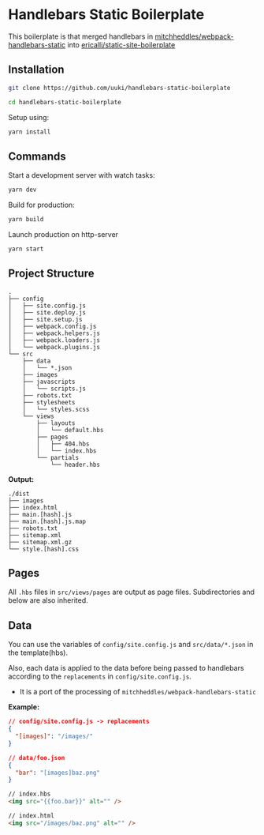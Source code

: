 # Handlebars Static Boilerplate

This boilerplate is that merged handlebars in [mitchheddles/webpack-handlebars-static](https://github.com/mitchheddles/webpack-handlebars-static) into [ericalli/static-site-boilerplate](https://github.com/ericalli/static-site-boilerplate)

## Installation

```bash
git clone https://github.com/uuki/handlebars-static-boilerplate
```

```bash
cd handlebars-static-boilerplate
```

Setup using:

```bash
yarn install
```

## Commands

Start a development server with watch tasks:

```bash
yarn dev
```

Build for production:

```bash
yarn build
```

Launch production on http-server

```bash
yarn start
```

## Project Structure

```
.
├── config
│   ├── site.config.js
│   ├── site.deploy.js
│   ├── site.setup.js
│   ├── webpack.config.js
│   ├── webpack.helpers.js
│   ├── webpack.loaders.js
│   └── webpack.plugins.js
└── src
    ├── data
    │   └── *.json
    ├── images
    ├── javascripts
    │   └── scripts.js
    ├── robots.txt
    ├── stylesheets
    │   └── styles.scss
    └── views
        ├── layouts
        │   └── default.hbs
        ├── pages
        │   ├── 404.hbs
        │   └── index.hbs
        └── partials
            └── header.hbs
```

**Output:**

```
./dist
├── images
├── index.html
├── main.[hash].js
├── main.[hash].js.map
├── robots.txt
├── sitemap.xml
├── sitemap.xml.gz
└── style.[hash].css
```

## Pages

All `.hbs` files in `src/views/pages` are output as page files. Subdirectories and below are also inherited.

## Data

You can use the variables of `config/site.config.js` and `src/data/*.json` in the template(hbs).

Also, each data is applied to the data before being passed to handlebars according to the `replacements` in `config/site.config.js`.

* It is a port of the processing of `mitchheddles/webpack-handlebars-static`

**Example:**

```json
// config/site.config.js -> replacements
{
  "[images]": "/images/"
}
```

```json
// data/foo.json
{
  "bar": "[images]baz.png"
}
```

```html
// index.hbs
<img src="{{foo.bar}}" alt="" />
```

```html
// index.html
<img src="/images/baz.png" alt="" />
```
